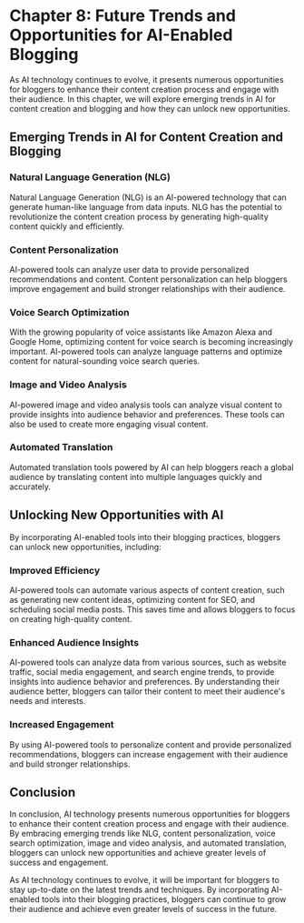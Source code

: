 Chapter 8: Future Trends and Opportunities for AI-Enabled Blogging
==================================================================

As AI technology continues to evolve, it presents numerous opportunities for bloggers to enhance their content creation process and engage with their audience. In this chapter, we will explore emerging trends in AI for content creation and blogging and how they can unlock new opportunities.

Emerging Trends in AI for Content Creation and Blogging
-------------------------------------------------------

### Natural Language Generation (NLG)

Natural Language Generation (NLG) is an AI-powered technology that can generate human-like language from data inputs. NLG has the potential to revolutionize the content creation process by generating high-quality content quickly and efficiently.

### Content Personalization

AI-powered tools can analyze user data to provide personalized recommendations and content. Content personalization can help bloggers improve engagement and build stronger relationships with their audience.

### Voice Search Optimization

With the growing popularity of voice assistants like Amazon Alexa and Google Home, optimizing content for voice search is becoming increasingly important. AI-powered tools can analyze language patterns and optimize content for natural-sounding voice search queries.

### Image and Video Analysis

AI-powered image and video analysis tools can analyze visual content to provide insights into audience behavior and preferences. These tools can also be used to create more engaging visual content.

### Automated Translation

Automated translation tools powered by AI can help bloggers reach a global audience by translating content into multiple languages quickly and accurately.

Unlocking New Opportunities with AI
-----------------------------------

By incorporating AI-enabled tools into their blogging practices, bloggers can unlock new opportunities, including:

### Improved Efficiency

AI-powered tools can automate various aspects of content creation, such as generating new content ideas, optimizing content for SEO, and scheduling social media posts. This saves time and allows bloggers to focus on creating high-quality content.

### Enhanced Audience Insights

AI-powered tools can analyze data from various sources, such as website traffic, social media engagement, and search engine trends, to provide insights into audience behavior and preferences. By understanding their audience better, bloggers can tailor their content to meet their audience's needs and interests.

### Increased Engagement

By using AI-powered tools to personalize content and provide personalized recommendations, bloggers can increase engagement with their audience and build stronger relationships.

Conclusion
----------

In conclusion, AI technology presents numerous opportunities for bloggers to enhance their content creation process and engage with their audience. By embracing emerging trends like NLG, content personalization, voice search optimization, image and video analysis, and automated translation, bloggers can unlock new opportunities and achieve greater levels of success and engagement.

As AI technology continues to evolve, it will be important for bloggers to stay up-to-date on the latest trends and techniques. By incorporating AI-enabled tools into their blogging practices, bloggers can continue to grow their audience and achieve even greater levels of success in the future.


